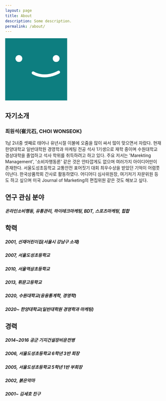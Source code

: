 ```yaml
---
layout: page
title: About
description: Some description.
permalink: /about/
---
```


<img class="img-rounded" src="/assets/img/uploads/profile.png" alt="Thiago Rossener" width="200">

## 자기소개
### 최원석(崔元石, CHOI WONSEOK)
1남 2녀중 셋째로 태어나 유년시절 이불에 오줌을 많이 싸서 많이 맞으면서 자랐다. 현재 한양대학교 일반대학원 경영학과 마케팅 전공 석사 1기생으로 재학 중이며 수원대학교 경상대학을 졸업하고 석사 학위를 취득하려고 하고 있다. 주요 저서는 'Marekting Management', '소비자행동론' 같은 것은 안타깝게도 없으며 여러가지 아이디어만이 존재한다. 서울도성초등학교 교통안전 표어짓기 대회 최우수상을 받았던 기억이 어렴풋이난다. 한국상품학회 간사로 활동하였다. 어디어디 심사위원장, 여기저기 자문위원 등도 하고 싶으며 미국 Journal of Marketing의 편집위원 같은 것도 해보고 싶다. 


## 연구 관심 분야
##### 온라인소비행동, 유통관리, 하이테크마케팅, BDT, 스포츠마케팅, 힙합

## 학력
##### 2001, 선재어린이집(서울시 강남구 소재)
##### 2007, 서울도성초등학교
##### 2010, 서울역삼초등학교
##### 2013, 휘문고등학교
##### 2020, 수원대학교(응용통계학, 경영학)
##### 2020~ 한양대학교(일반대학원 경영학과 마케팅)

## 경력 
##### 2014~2016 공군 기지건설장비운전병
##### 2006, 서울도성초등학교 6학년 3반 회장
##### 2005, 서울도성초등학교 5학년 1반 부회장
##### 2002, 붉은악마
##### 2001~ 김세호 친구
